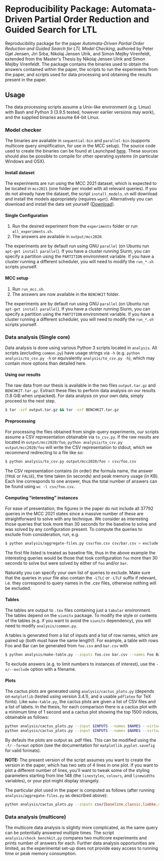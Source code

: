 # Reproducibility Package: Automata-Driven Partial Order Reduction and Guided Search for LTL
Reproducibility package for the paper *Automata-Driven Partial Order Reduction and Guided Search for LTL Model Checking*, authored by Peter Gjøl Jensen, Jiri Srba, Nikolaj Jensen Ulrik, and Simon Mejlby Virenfeldt, extended from the Master's Thesis by Nikolaj Jensen Ulrik and Simon Mejlby Virenfeldt. 
The package contains the binaries used to obtain the answers contained within the paper, the scripts to run the experiments from the paper, and scripts used for data processing and obtaining the results present in the paper.

## Usage

The data processing scripts assume a Unix-like environment (e.g. Linux) with Bash and Python 3 (3.9.5 tested, however earlier versions may work), and the supplied binaries assume 64-bit Linux.

### Model checker
The binaries are available in `sequential-bin` and `parallel-bin` (supports multicore query simplification, for use in the MCC setup). 
The source code used to create the binaries can be found at Launchpad [here](https://bazaar.launchpad.net/~tapaal-ltl/verifypn/reach-stub-new/revision/268?start_revid=268.). These sources should also be possible to compile for other operating systems (in particular Windows and OSX). 

#### Install dataset
The experiments are run using the MCC 2021 dataset, which is expected to be located in `mcc2021` (one folder per model with all relevant queries). 
If you do not already have the dataset, the script `install_models.sh` will download and install the models appropriately (requires `wget`). 
Alternatively you can download and install the data set yourself ([Download](https://mcc.lip6.fr/archives/INPUTS-2021.tar.gz)). 

#### Single Configuration

1. Run the desired experiment from the `experiments` folder or run `all_experiments.sh`.
2. The answers are available in `output/mcc2020`.

The experiments are by default run using GNU `parallel` (on Ubuntu run `apt-get install parallel`).
If you have a cluster running Slurm, you can specify a partition using the `PARTITION` environment variable.
If you have a cluster running a different scheduler, you will need to modify the `run_*.sh` scripts yourself.

#### MCC setup

1. Run `run_mcc.sh`.
2. The answers are now available in the `BENCHKIT` folder.

The experiments are by default run using GNU `parallel` (on Ubuntu run `apt-get install parallel`).
If you have a cluster running Slurm, you can specify a partition using the `PARTITION` environment variable.
If you have a cluster running a different scheduler, you will need to modify the `run_*.sh` scripts yourself.

### Data analysis (Single core)
Data analysis is done using various Python 3 scripts located in `analysis`. All scripts (excluding `common.py`) have usage strings via `-h` (e.g. `python analysis/to_csv.py -h` or equivalently `analysis/to_csv.py -h`), which may contain more options than detailed here.

#### Using our results

The raw data from our thesis is available in the two files `output.tar.gz` and `BENCHKIT.tar.gz`. Extract these files to perform data analysis on our results (1.8 GiB when unpacked).
For data analysis on your own data, simply proceed to the next step.

``` sh
$ tar -xzf output.tar.gz && tar -xzf BENCHKIT.tar.gz
```

#### Preprocessing

For processing the files obtained from single-query experiments, our scripts assume a CSV representation obtainable via `to_csv.py`. 
If the raw results are located in `output/mcc2020/foo`, `python analysis/to_csv.py output/mcc2020/foo` will write the CSV representation to stdout, which we recommend redirecting to a file like so:

``` sh
$ python analysis/to_csv.py output/mcc2020/foo > csv/foo.csv
```

The CSV representation contains (in order) the formula name, the answer (`TRUE` or `FALSE`), the time taken (in seconds) and peak memory usage (in KB).
Each line corresponds to one answer, thus the total number of answers can be found using `wc -l csv/foo.csv`.

#### Computing "interesting" instances

For ease of presentation, the figures in the paper do not include all 37792 queries in the MCC 2021 states since a massive number of these are straightforward to solve with any technique.
We consider as interesting those queries that took more than 30 seconds for the baseline to solve and was solved by any configuration present.
To compute the queries to exclude from consideration, run, e.g. 

``` sh
$ python analysis/aggregate-files.py csv/foo.csv csv/bar.csv > exclude
```

The first file listed is treated as baseline file, thus in the above example the interesting queries would be those that took configuration `foo` more than 30 seconds to solve but were solved by either of `foo` and/or `bar`.

Naturally you can specify your own list of queries to exclude. Make sure that the queries in your file also contain the `-LTLC` or `-LTLF` suffix if relevant, i.e. they correspond to query names in the .csv files, otherwise nothing will be excluded.

#### Tables

The tables are output to `.tex` files containing just a `tabular` environment. The tables depend on the `siunitx` package. To modify the style or contents of the tables (e.g. if you want to avoid the `siunitx` dependency), you will need to modify `analysis/common.py`.

A tables is generated from a list of inputs and a list of row names, which are paired up (both must have the same length!).
For example, a table with rows Foo and Bar can be generated from `foo.csv` and `bar.csv` with

``` sh
$ python analysis/make-table.py --inputs foo.csv bar.csv --names Foo Bar -o foo-bar-answered.tex
```

To exclude answers (e.g. to limit numbers to instances of interest), use the `-x/--exclude` option with a filename.

#### Plots

The cactus plots are generated using `analysis/cactus_plots.py` (depends on `matplotlib` (tested using version 3.4.1), and a usable `pdflatex` for TeX fonts).
Like `make-table.py`, the cactus plots are given a list of CSV files and a list of labels.
In the thesis, for each comparison there is a cactus plot with a minimum time of 1 second and a cactus plot showing the top 1500 indices, obtainable as follows:

``` sh
python analysis/cactus_plots.py --input $INPUTS --names $NAMES --virtual-best -o cactus-all --no-simplification -m 1
python analysis/cactus_plots.py --input $INPUTS --names $NAMES --virtual-best -o cactus-tail --no-simplification --tail 1500 --no-legend
```

By defauls the plots are output as .pdf files. This can be modified using the `-f/--format` option (see the documentation for `matplotlib.pyplot.savefig` for valid formats).

**NOTE:** The present version of the script assumes you want to create the version in the paper, which has two sets of 4 lines in one plot. 
If you want to plot a different number of lines, you'll want to tweak some of the styling parameters starting from line 148 (the `linestyles`, `colours`, and `linewidths` variables), or your plot might display strangely.

The particular plot used in the paper is computed as follows (after running `analysis/aggregate-files.py` as described above):

``` sh
python analysis/cactus_plots.py --inputs csv/{baseline,classic,liebke,state-por,heur+baseline,heur+classic,heur+liebke,heur+state-por} --names "Baseline" Classic "Automata-driven POR" "Liebke POR" "Baseline Heur" "Classic HPOR" "Automata-driven HPOR" "Liebke HPOR" --exclude analysis/generated/exclude -o cactus.pdf -m 45
```

### Data analysis (multicore)

The multicore data analysis is slightly more complicated, as the same query can be potentially answered multiple times. 
The script `analysis/check_benchkit.py` compares two multicore experiments and prints number of answers for each.
Further data analysis opportunities are limited, as the experimental set-up does not provide easy access to running time or peak memory consumption.
